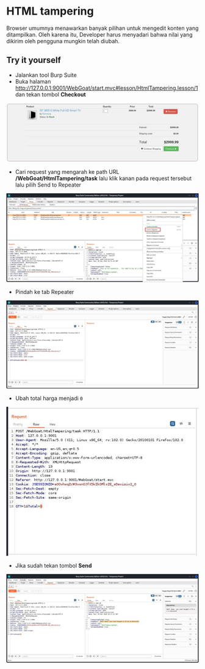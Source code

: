 # HTML tampering
Browser umumnya menawarkan banyak pilihan untuk mengedit konten yang ditampilkan. Oleh karena itu, Developer harus menyadari bahwa nilai yang dikirim oleh pengguna mungkin telah diubah.

## Try it yourself
- Jalankan tool Burp Suite
- Buka halaman http://127.0.0.1:9001/WebGoat/start.mvc#lesson/HtmlTampering.lesson/1 dan tekan tombol **Checkout**

![alt text](https://github.com/rahardian-dwi-saputra/webgoat/blob/main/assets/HTML%20tampering/html%20tampering%201.JPG)

- Cari request yang mengarah ke path URL **/WebGoat/HtmlTampering/task** lalu klik kanan pada request tersebut lalu pilih Send to Repeater

![alt text](https://github.com/rahardian-dwi-saputra/webgoat/blob/main/assets/HTML%20tampering/html%20tampering%202.JPG)

- Pindah ke tab Repeater

![alt text](https://github.com/rahardian-dwi-saputra/webgoat/blob/main/assets/HTML%20tampering/html%20tampering%203.JPG)

- Ubah total harga menjadi `0`

![alt text](https://github.com/rahardian-dwi-saputra/webgoat/blob/main/assets/HTML%20tampering/html%20tampering%204.JPG)

- Jika sudah tekan tombol **Send**

![alt text](https://github.com/rahardian-dwi-saputra/webgoat/blob/main/assets/HTML%20tampering/html%20tampering%205.JPG)